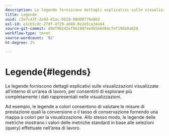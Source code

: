 ```yaml
---
description: Le legende forniscono dettagli esplicativi sulle visualizzazioni visualizzate all’interno di un’area di lavoro, per consentirti di esplorare più completamente i dati rappresentati nelle visualizzazioni.
title: Legende
uuid: c2e7c43f-2e9d-41ac-bb18-08d00776e8b2
exl-id: e1cb5cdc-27df-4f29-a840-0e2e5ca34a44
source-git-commit: d9df90242ef96188f4e4b5e6d04cfef196b0a628
workflow-type: tm+mt
source-wordcount: '92'
ht-degree: 2%

---
```


# Legende{#legends}

Le legende forniscono dettagli esplicativi sulle visualizzazioni visualizzate all’interno di un’area di lavoro, per consentirti di esplorare più completamente i dati rappresentati nelle visualizzazioni.

Ad esempio, le legende a colori consentono di valutare le misure di prestazione quali la conversione o il tasso di conservazione fornendo una mappa a colori per la visualizzazione. Allo stesso modo, le legende delle metriche mostrano i valori delle metriche standard in base alle selezioni (query) effettuate nell’area di lavoro.
